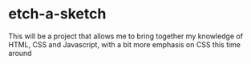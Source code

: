 # etch-a-sketch

This will be a project that allows me to bring together my knowledge of HTML, CSS and Javascript, with a bit more emphasis on CSS this time around
